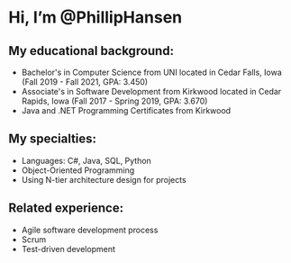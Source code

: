 # Hi, I’m @PhillipHansen
## My educational background:
-   Bachelor's in Computer Science from UNI located in Cedar Falls, Iowa (Fall 2019 - Fall 2021, GPA: 3.450)
-   Associate's in Software Development from Kirkwood located in Cedar Rapids, Iowa (Fall 2017 - Spring 2019, GPA: 3.670)
-   Java and .NET Programming Certificates from Kirkwood
## My specialties:
-   Languages: C#, Java, SQL, Python
-   Object-Oriented Programming
-   Using N-tier architecture design for projects
## Related experience:
-   Agile software development process
-   Scrum
-   Test-driven development

<!---
PhillipHansen/PhillipHansen is a ✨ special ✨ repository because its `README.md` (this file) appears on your GitHub profile.
You can click the Preview link to take a look at your changes.
--->
